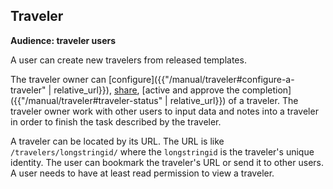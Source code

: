 ## Traveler

**Audience: traveler users**

A user can create new travelers from released templates.  

The traveler owner can [configure]({{"/manual/traveler#configure-a-traveler" | relative_url}}), [share](#share-traveler), [active and approve the completion]({{"/manual/traveler#traveler-status" | relative_url}}) of a traveler. The traveler owner work with other users to input data and notes into a traveler in order to finish the task described by the traveler. 

A traveler can be located by its URL. The URL is like `/travelers/longstringid/` where the `longstringid` is the traveler's unique identity. The user can bookmark the traveler's URL or send it to other users. A user needs to have at least read permission to view a traveler.
